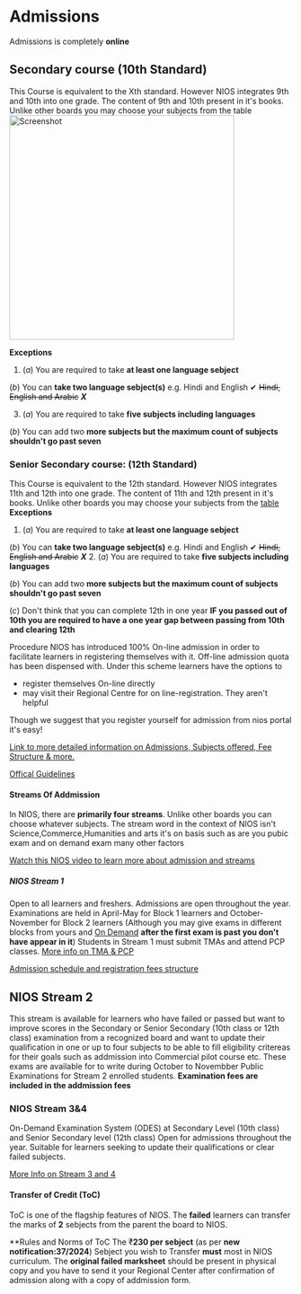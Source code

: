 # Admissions

Admissions is completely **online**

## Secondary course (10th Standard)

This Course is equivalent to the Xth standard. However NIOS integrates 9th and 10th into one grade. The content of 9th and 10th present in it's books. Unlike other boards you may choose your subjects from the table
<img src="https://cdn.jsdelivr.net/gh/nios-students/docs@master/wiki/assets/Screenshot%202024-09-13%20190823.png" alt="Screenshot" width="400">


**Exceptions** 
1. (*a*) You are required to take __at least one language sebject__

(*b*) You can __take two language sebject(s)__ e.g. Hindi and English ✔ ~~Hindi, English and Arabic~~ ***X***

3. (*a*) You are required to take __five subjects including languages__

(*b*) You can add two __more subjects but the maximum count of subjects shouldn't go past seven__

### Senior Secondary course: (12th Standard)

This Course is equivalent to the 12th standard. However NIOS integrates 11th and 12th into one grade. The content of 11th and 12th present in it's books. Unlike other boards you may choose your subjects from the [table](https://www.nios.ac.in/departmentsunits/academic/senior-secondary-course-equivalent-to-class-xii.aspx) 
**Exceptions** 
1. (*a*) You are required to take __at least one language sebject__

(*b*) You can __take two language sebject(s)__ e.g. Hindi and English ✔ ~~Hindi, English and Arabic~~ ***X***
2. (*a*) You are required to take __five subjects including languages__

(*b*) You can add two __more subjects but the maximum count of subjects shouldn't go past seven__

(*c*) Don't think that you can complete 12th in one year __IF you passed out of 10th you are required to have a one year gap between passing from 10th and clearing 12th__



Procedure NIOS has introduced 100% On-line admission in order to facilitate learners in registering themselves with it. Off-line admission quota has been dispensed with. Under this scheme learners have the options to

- register themselves On-line directly
- may visit their Regional Centre for on line-registration. They aren't helpful

Though we suggest that you register yourself for admission from nios portal it's easy!

[Link to more detailed information on Admissions, Subjects offered, Fee Structure & more.](https://nios.ac.in/student-information-section/admission-procedure.aspx)

[Offical Guidelines](https://drive.google.com/drive/folders/1S8z_RbST1EgllO27tPGU_uemNi7Kdpsj)

#### Streams Of Addmission 

In NIOS, there are __primarily four streams__. Unlike other boards you can choose whatever subjects. The stream word in the context of NIOS isn't Science,Commerce,Humanities and arts it's on basis such as are you pubic exam and on demand exam many other factors

[Watch this NIOS video to learn more about admission and streams](https://youtube.com/playlist?list=PLSh652xpu_YH8C93k-3hMEH5yCnIwSAyQ&si=iBrRMlwzIezPlW9G)

##### NIOS Stream 1

Open to all learners and freshers. Admissions are open throughout the year. Examinations are held in April-May for Block 1 learners and October-November for Block 2 learners (Although you may give exams in different blocks from yours and [On Demand](https://nios-students.pages.dev/wiki/Exams-Assignments#ode-on-demand-examination) **after the first exam is past you don't have appear in it**) Students in Stream 1 must submit TMAs and attend PCP classes. [More info on TMA & PCP](https://nios-students.pages.dev/wiki/Exams-Assignments)

[Admission schedule and registration fees structure](https://nios.ac.in/media/documents/notification/yr2024/Admission/Notification-37-2024.pdf)



 ## NIOS Stream 2

This stream is available for learners who have failed or passed but want to improve scores in the Secondary or Senior Secondary (10th class or 12th class) examination from a recognized board and want to update their qualification in one or up to four subjects to be able to fill eligibility critereas for their goals such as addmission into Commercial pilot course etc.   These exams are available for to write during October to Novembber Public Examinations for Stream 2 enrolled students. **Examination fees are included in the addmission fees**

### NIOS Stream 3&4

On-Demand Examination System (ODES) at Secondary Level (10th class) and Senior Secondary level (12th class) Open for admissions throughout the year. Suitable for learners seeking to update their qualifications or clear failed subjects.  

[More Info on Stream 3 and 4](https://rcguwahati.nios.ac.in/registration-for-on-demand-examination-ode-and-procedure.html)
#### Transfer of Credit (ToC)
ToC is one of the flagship features of NIOS. The **failed** learners can transfer the marks of **2** sebjects from the parent the board to NIOS.

**Rules and Norms of ToC
The ₹**230 per sebject** (as per __new notification:37/2024__)
Sebject you wish to Transfer **must** most in NIOS curriculum.
The **original failed marksheet** should be present in physical copy and you have  to send it your Regional Center after confirmation of admission along with a copy of addmission form.

# 




 


